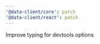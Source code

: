 ```yaml
---
'@data-client/core': patch
'@data-client/react': patch
---
```


Improve typing for devtools options
